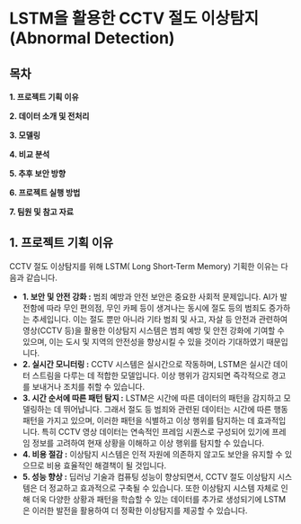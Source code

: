 # LSTM을 활용한 CCTV 절도 이상탐지(Abnormal Detection)

## 목차
  **1. 프로젝트 기획 이유**
  
  **2. 데이터 소개 및 전처리**
  
  **3. 모델링**
  
  **4. 비교 분석**
  
  **5. 추후 보안 방향**
  
  **6. 프로젝트 실행 방법**
  
  **7. 팀원 및 참고 자료**


## 1. 프로젝트 기획 이유

CCTV 절도 이상탐지를 위해 LSTM( Long Short-Term Memory) 기획한 이유는 다음과 같습니다.
- **1. 보안 및 안전 강화 :** 범죄 예방과 안전 보안은 중요한 사회적 문제입니다. AI가 발전함에 따라 무인 편의점, 무인 카페 등이 생겨나는 동시에 절도 등의 범죄도 증가하는 추세입니다. 이는 절도 뿐만 아니라 기타 범죄 및 사고, 자살 등 안전과 관련하여 영상(CCTV 등)을 활용한 이상탐지 시스템은 범죄 예방 및 안전 강화에 기여할 수 있으며, 이는 도시 및 지역의 안전성을 향상시킬 수 있을 것이라 기대하였기 때문입니다.
- **2. 실시간 모니터링 :** CCTV 시스템은 실시간으로 작동하며, LSTM은 실시간 데이터 스트림을 다루는 데 적합한 모델입니다. 이상 행위가 감지되면 즉각적으로 경고를 보내거나 조치를 취할 수 있습니다.
- **3. 시간 순서에 따른 패턴 탐지 :** LSTM은 시간에 따른 데이터의 패턴을 감지하고 모델링하는 데 뛰어납니다. 그래서 절도 등 범죄와 관련된 데이터는 시간에 따른 행동 패턴을 가지고 있으며, 이러한 패턴을 식별하고 이상 행위를 탐지하는 데 효과적입니다. 특히 CCTV 영상 데이터는 연속적인 프레임 시퀀스로 구성되어 있기에 프레임 정보를 고려하여 현재 상황을 이해하고 이상 행위를 탐지할 수 있습니다.
- **4. 비용 절감 :** 이상탐지 시스템은 인적 자원에 의존하지 않고도 보안을 유지할 수 있으므로 비용 효율적인 해결책이 될 것입니다.
- **5. 성능 향상 :** 딥러닝 기술과 컴퓨팅 성능이 향상되면서, CCTV 절도 이상탐지 시스템은 더 정교하고 효과적으로 구축될 수 있습니다. 또한 이상탐지 시스템 자체로 인해 더욱 다양한 상황과 패턴을 학습할 수 있는 데이터를 추가로 생성되기에 LSTM은 이러한 발전을 활용하여 더 정확한 이상탐지를 제공할 수 있습니다.
